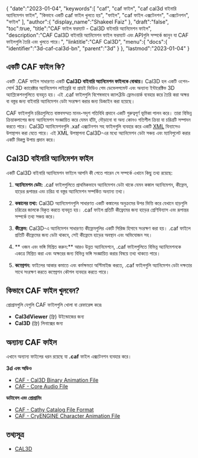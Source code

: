 {
   "date":"2023-01-04",
   "keywords":[
"caf",
"caf ফাইল",
"caf cal3d বাইনারি অ্যানিমেশন ফাইল",
"কিভাবে একটি caf ফাইল খুলতে হয়",
"ফাইল",
"caf ফাইল এক্সটেনশন",
"এক্সটেনশন",
"ফাইল"
],
   "author":{
      "display_name":"Shakeel Faiz"
},
   "draft":"false",
   "toc":true,
   "title":"CAF ফাইল ফরম্যাট - Cal3D বাইনারি অ্যানিমেশন ফাইল",
   "description":"CAF Cal3D বাইনারি অ্যানিমেশন ফাইল ফরম্যাট এবং APIগুলি সম্পর্কে জানুন যা CAF ফাইলগুলি তৈরি এবং খুলতে পারে।",
   "linktitle":"CAF Cal3D",
   "menu":{
      "docs":{
         "identifier":"3d-caf-cal3d-bn",
         "parent":"3d"
}
},
   "lastmod":"2023-01-04"
}

## একটি CAF ফাইল কি?

একটি .CAF ফাইল সাধারণত একটি **Cal3D বাইনারি অ্যানিমেশন ফাইলকে বোঝায়।** Cal3D হল একটি ওপেন-সোর্স 3D ক্যারেক্টার অ্যানিমেশন লাইব্রেরি যা প্রায়ই ভিডিও গেম ডেভেলপমেন্ট এবং অন্যান্য ইন্টারেক্টিভ 3D অ্যাপ্লিকেশনগুলিতে ব্যবহৃত হয়। এই .caf ফাইলগুলি বিশেষভাবে ক্যাল3ডি ফ্রেমওয়ার্ক ব্যবহার করে তৈরি করা অক্ষর বা বস্তুর জন্য বাইনারি অ্যানিমেশন ডেটা সংরক্ষণ করার জন্য ডিজাইন করা হয়েছে।

CAF ফাইলগুলি চরিত্রগুলিতে বাস্তবসম্মত মানব-সদৃশ গতিবিধি প্রদানে একটি গুরুত্বপূর্ণ ভূমিকা পালন করে। তারা বিভিন্ন ক্রিয়াকলাপের জন্য অ্যানিমেশন সংজ্ঞায়িত করে যেমন হাঁটা, দৌড়ানো বা অন্য কোনও গতিশীল ক্রিয়া যা চরিত্রটি সম্পাদন করতে পারে। Cal3D অ্যানিমেশনগুলি .xaf এক্সটেনশন সহ ফাইলগুলি ব্যবহার করে একটি [XML](/web/xml/) বিন্যাসেও উপস্থাপন করা যেতে পারে। এই XML উপস্থাপনা Cal3D-এর মধ্যে অ্যানিমেশন ডেটা সঞ্চয় এবং ম্যানিপুলেট করার একটি বিকল্প উপায় প্রদান করে।

## Cal3D বাইনারি অ্যানিমেশন ফাইল

একটি Cal3D বাইনারি অ্যানিমেশন ফাইলে আপনি কী পেতে পারেন সে সম্পর্কে এখানে কিছু তথ্য রয়েছে:

1. **অ্যানিমেশন ডেটা:** .caf ফাইলগুলিতে প্রাথমিকভাবে অ্যানিমেশন ডেটা থাকে যেমন কঙ্কাল অ্যানিমেশন, কীফ্রেম, হাড়ের রূপান্তর এবং চরিত্র বা বস্তুর অ্যানিমেশন সম্পর্কিত অন্যান্য তথ্য।

2. **কঙ্কালের তথ্য:** Cal3D অ্যানিমেশনগুলি সাধারণত একটি কঙ্কালের অনুক্রমের উপর ভিত্তি করে যেখানে হাড়গুলি চরিত্রের জালকে বিকৃত করতে ব্যবহৃত হয়। .caf ফাইল প্রতিটি কীফ্রেমের জন্য হাড়ের শ্রেণিবিন্যাস এবং রূপান্তর সম্পর্কে তথ্য সঞ্চয় করে।

3. **কীফ্রেম:** Cal3D-এ অ্যানিমেশন সাধারণত কীফ্রেমগুলির একটি সিরিজ হিসাবে সংরক্ষণ করা হয়। .caf ফাইলে প্রতিটি কীফ্রেমের জন্য ডেটা থাকবে, সেই কীফ্রেমে হাড়ের অবস্থান এবং অভিযোজন সহ।

4. ** ওজন এবং ভঙ্গি মিশ্রিত করুন:** আরও উন্নত অ্যানিমেশনে, .caf ফাইলগুলিতে বিভিন্ন অ্যানিমেশনকে একত্রে মিশ্রিত করা এবং অক্ষরের জন্য বিভিন্ন ভঙ্গি সংজ্ঞায়িত করার বিষয়ে তথ্য থাকতে পারে।

5. **কম্প্রেশন:** ফাইলের আকার কমাতে এবং কর্মক্ষমতা অপ্টিমাইজ করতে, .caf ফাইলগুলি অ্যানিমেশন ডেটা দক্ষতার সাথে সংরক্ষণ করতে কম্প্রেশন কৌশল ব্যবহার করতে পারে।

## কিভাবে CAF ফাইল খুলবেন?

প্রোগ্রামগুলি যেগুলি CAF ফাইলগুলি খোলা বা রেফারেন্স করে৷

- **Cal3dViewer** (ফ্রি) উইন্ডোজের জন্য
- **Cal3D** (ফ্রি) লিনাক্সের জন্য

## অন্যান্য CAF ফাইল

এখানে অন্যান্য ফাইলের ধরন রয়েছে যা **.caf** ফাইল এক্সটেনশন ব্যবহার করে।

**3d এবং অডিও**
- [CAF - Cal3D Binary Animation File](/3d/caf-cal3d/)
- [CAF - Core Audio File](/audio/caf/)

**ডাটাবেস এবং প্রোগ্রামিং**
- [CAF - Cathy Catalog File Format](/database/caf/)
- [CAF - CryENGINE Character Animation File](/programming/caf-cryengine/)

## তথ্যসূত্র
* [CAL3D](https://github.com/mp3butcher/Cal3D)


